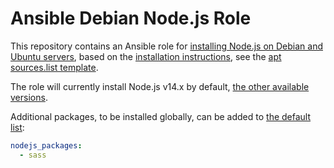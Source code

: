 # Ansible Debian Node.js Role 

This repository contains an Ansible role for [installing Node.js on Debian and
Ubuntu servers](https://nodejs.org/en/download/package-manager/), based on the
[installation
instructions](https://github.com/nodesource/distributions/blob/master/README.md#installation-instructions),
see the [apt sources.list template](templates/nodejs.list.j2).

The role will currently install Node.js v14.x by default, [the other available
versions](https://github.com/nodesource/distributions/blob/master/README.md#installation-instructions).

Additional packages, to be installed globally, can be added to [the default
list](defaults/main.yml):

```yml
nodejs_packages:
  - sass
```

